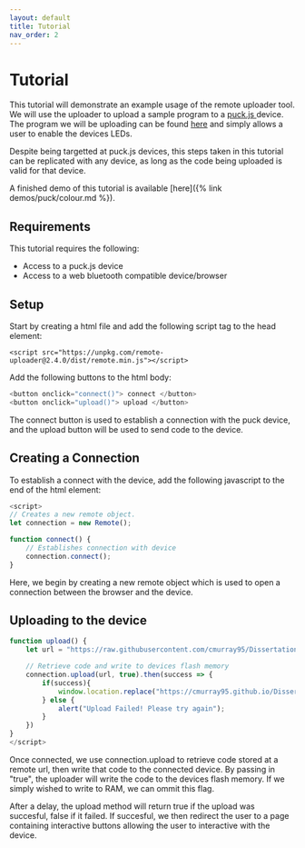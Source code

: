 ```yaml
---
layout: default
title: Tutorial
nav_order: 2
---
```


# Tutorial

This tutorial will demonstrate an example usage of the remote uploader tool. We will use the uploader to upload a sample program to a 
<a href="https://www.espruino.com/Puck.js"> puck.js </a> device. The program we will be uploading can be found <a href="https://raw.githubusercontent.com/cmurray95/Dissertation/main/src/demos/colour-test.js">here</a> and simply allows a user to enable the devices LEDs.

Despite being targetted at puck.js devices, this steps taken in this tutorial can be replicated with any device, as long as the
code being uploaded is valid for that device.

A finished demo of this tutorial is available [here]({% link demos/puck/colour.md %}).

## Requirements

This tutorial requires the following:

- Access to a puck.js device
- Access to a web bluetooth compatible device/browser

## Setup

Start by creating a html file and add the following script tag to the head element:

`<script src="https://unpkg.com/remote-uploader@2.4.0/dist/remote.min.js"></script>`

Add the following buttons to the html body:

```js
<button onclick="connect()"> connect </button>
<button onclick="upload()"> upload </button>
```



The connect button is used to establish a connection with the puck device, and the upload button will be used to send code to the device.

## Creating a Connection

To establish a connect with the device, add the following javascript to the end of the html element:

```js
<script>
// Creates a new remote object.
let connection = new Remote();

function connect() {
    // Establishes connection with device
    connection.connect();
}
```

Here, we begin by creating a new remote object which is used to open a connection between the browser and the device.


## Uploading to the device

```js
function upload() {
    let url = "https://raw.githubusercontent.com/cmurray95/Dissertation/main/src/demos/colour-test.js";

    // Retrieve code and write to devices flash memory
    connection.upload(url, true).then(success => {
        if(success){
            window.location.replace("https://cmurray95.github.io/Dissertation/src/demos/colour-test.html");
        } else {
            alert("Upload Failed! Please try again");
        }
    })
}
</script>
```

Once connected, we use connection.upload to retrieve code stored at a remote url, then write that code to the connected device. 
By passing in "true", the uploader will write the code to the devices flash memory. If we simply wished to write to RAM, we can ommit this flag.

After a delay, the upload method will return true if the upload was succesful, false if it failed. If succesful, we then redirect the user to a page containing
interactive buttons allowing the user to interactive with the device.
